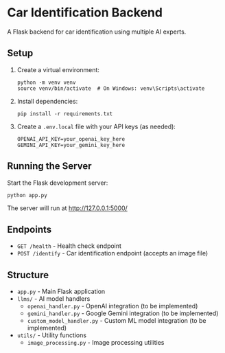 # Car Identification Backend

A Flask backend for car identification using multiple AI experts.

## Setup

1. Create a virtual environment:

   ```
   python -m venv venv
   source venv/bin/activate  # On Windows: venv\Scripts\activate
   ```

2. Install dependencies:

   ```
   pip install -r requirements.txt
   ```

3. Create a `.env.local` file with your API keys (as needed):
   ```
   OPENAI_API_KEY=your_openai_key_here
   GEMINI_API_KEY=your_gemini_key_here
   ```

## Running the Server

Start the Flask development server:

```
python app.py
```

The server will run at http://127.0.0.1:5000/

## Endpoints

- `GET /health` - Health check endpoint
- `POST /identify` - Car identification endpoint (accepts an image file)

## Structure

- `app.py` - Main Flask application
- `llms/` - AI model handlers
  - `openai_handler.py` - OpenAI integration (to be implemented)
  - `gemini_handler.py` - Google Gemini integration (to be implemented)
  - `custom_model_handler.py` - Custom ML model integration (to be implemented)
- `utils/` - Utility functions
  - `image_processing.py` - Image processing utilities
